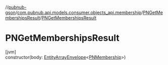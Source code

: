 //[pubnub-gson](../../../index.md)/[com.pubnub.api.models.consumer.objects_api.membership](../index.md)/[PNGetMembershipsResult](index.md)/[PNGetMembershipsResult](-p-n-get-memberships-result.md)

# PNGetMembershipsResult

[jvm]\
constructor(body: [EntityArrayEnvelope](../../com.pubnub.api.models.consumer.objects_api/-entity-array-envelope/index.md)&lt;[PNMembership](../-p-n-membership/index.md)&gt;)
